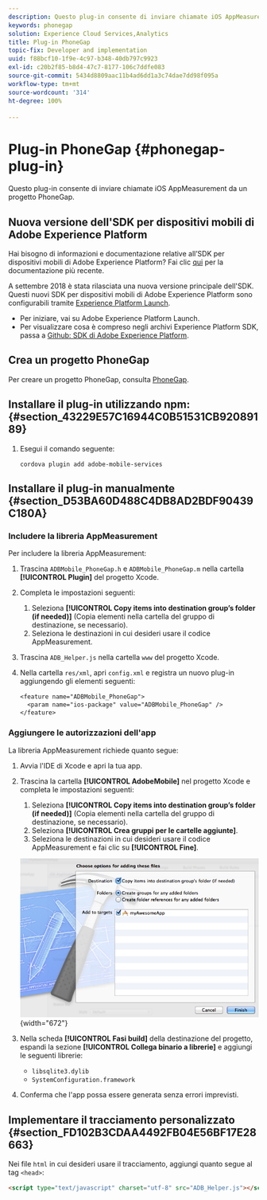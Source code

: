 ```yaml
---
description: Questo plug-in consente di inviare chiamate iOS AppMeasurement da un progetto PhoneGap.
keywords: phonegap
solution: Experience Cloud Services,Analytics
title: Plug-in PhoneGap
topic-fix: Developer and implementation
uuid: f88bcf10-1f9e-4c97-b348-40db797c9923
exl-id: c20b2f85-b8d4-47c7-8177-106c7ddfe083
source-git-commit: 5434d8809aac11b4ad6dd1a3c74dae7dd98f095a
workflow-type: tm+mt
source-wordcount: '314'
ht-degree: 100%

---
```


# Plug-in PhoneGap {#phonegap-plug-in}

Questo plug-in consente di inviare chiamate iOS AppMeasurement da un progetto PhoneGap.

## Nuova versione dell&#39;SDK per dispositivi mobili di Adobe Experience Platform

Hai bisogno di informazioni e documentazione relative all’SDK per dispositivi mobili di Adobe Experience Platform? Fai clic [qui](https://aep-sdks.gitbook.io/docs/) per la documentazione più recente.

A settembre 2018 è stata rilasciata una nuova versione principale dell&#39;SDK. Questi nuovi SDK per dispositivi mobili di Adobe Experience Platform sono configurabili tramite [Experience Platform Launch](https://www.adobe.com/it/experience-platform/launch.html).

* Per iniziare, vai su Adobe Experience Platform Launch.
* Per visualizzare cosa è compreso negli archivi Experience Platform SDK, passa a [Github: SDK di Adobe Experience Platform](https://github.com/Adobe-Marketing-Cloud/acp-sdks).


## Crea un progetto PhoneGap

Per creare un progetto PhoneGap, consulta [PhoneGap](https://helpx.adobe.com/it/experience-manager/6-4/mobile/using/phonegap.html).

## Installare il plug-in utilizzando npm: {#section_43229E57C16944C0B51531CB92089189}

1. Esegui il comando seguente:

   ```
   cordova plugin add adobe-mobile-services
   ```

## Installare il plug-in manualmente   {#section_D53BA60D488C4DB8AD2BDF90439C180A}

### Includere la libreria AppMeasurement

Per includere la libreria AppMeasurement:

1. Trascina `ADBMobile_PhoneGap.h` e `ADBMobile_PhoneGap.m` nella cartella **[!UICONTROL Plugin]** del progetto Xcode.
1. Completa le impostazioni seguenti:

   1. Seleziona **[!UICONTROL Copy items into destination group’s folder (if needed)]** (Copia elementi nella cartella del gruppo di destinazione, se necessario).
   1. Seleziona le destinazioni in cui desideri usare il codice AppMeasurement.

1. Trascina `ADB_Helper.js` nella cartella `www` del progetto Xcode.
1. Nella cartella `res/xml`, apri `config.xml` e registra un nuovo plug-in aggiungendo gli elementi seguenti:

   ```
   <feature name="ADBMobile_PhoneGap"> 
     <param name="ios-package" value="ADBMobile_PhoneGap" /> 
   </feature>
   ```

### Aggiungere le autorizzazioni dell&#39;app

La libreria AppMeasurement richiede quanto segue:

1. Avvia l&#39;IDE di Xcode e apri la tua app.
1. Trascina la cartella **[!UICONTROL AdobeMobile]** nel progetto Xcode e completa le impostazioni seguenti:

   1. Seleziona **[!UICONTROL Copy items into destination group’s folder (if needed)]** (Copia elementi nella cartella del gruppo di destinazione, se necessario).
   1. Seleziona **[!UICONTROL Crea gruppi per le cartelle aggiunte]**.
   1. Seleziona le destinazioni in cui desideri usare il codice AppMeasurement e fai clic su **[!UICONTROL Fine]**.

   ![](assets/xcode-settings.png){width=&quot;672&quot;}

1. Nella scheda **[!UICONTROL Fasi build]** della destinazione del progetto, espandi la sezione **[!UICONTROL Collega binario a librerie]** e aggiungi le seguenti librerie:

   * `libsqlite3.dylib`
   * `SystemConfiguration.framework`

1. Conferma che l&#39;app possa essere generata senza errori imprevisti.

## Implementare il tracciamento personalizzato {#section_FD102B3CDAA4492FB04E56BF17E28663}

Nei file `html` in cui desideri usare il tracciamento, aggiungi quanto segue al tag `<head>`:

```html
<script type="text/javascript" charset="utf-8" src="ADB_Helper.js"></script>
```
